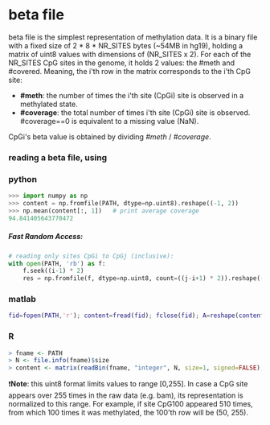 # beta file
beta file is the simplest representation of methylation data.
It is a binary file with a fixed size of 2 * 8 * NR_SITES bytes (~54MB in hg19), 
holding a matrix of uint8 values with dimensions of (NR_SITES x 2).
For each of the NR_SITES CpG sites in the genome, it holds 2 values: the #meth and #covered. 
Meaning, the i'th row in the matrix corresponds to the i'th CpG site:
- **#meth**: the number of times the i'th site (CpGi) site is observed in a methylated state.
- **#coverage**: the total number of times i'th site (CpGi) site is observed. #coverage==0 is equivalent to a missing value (NaN).

CpGi's beta value is obtained by dividing *#meth* / *#coverage*.

### reading a beta file, using
### python
```python
>>> import numpy as np
>>> content = np.fromfile(PATH, dtype=np.uint8).reshape((-1, 2))
>>> np.mean(content[:, 1])   # print average coverage
94.841405643770472
```
##### Fast Random Access:
```python
# reading only sites CpGi to CpGj (inclusive):
with open(PATH, 'rb') as f:
    f.seek((i-1) * 2)
    res = np.fromfile(f, dtype=np.uint8, count=((j-i+1) * 2)).reshape((-1, 2))
```

### matlab
```matlab
fid=fopen(PATH,'r'); content=fread(fid); fclose(fid); A=reshape(content,2,[])';
```


### R
```R
> fname <- PATH
> N <- file.info(fname)$size
> content <- matrix(readBin(fname, "integer", N, size=1, signed=FALSE), N / 2, 2, byrow=TRUE)
```

:exclamation:**Note**: this uint8 format limits values to range [0,255]. 
In case a CpG site appears over 255 times in the raw data (e.g. bam), its representation is normalized to this range. 
For example, if site CpG100 appeared 510 times, from which 100 times it was methylated, the 100'th row will be (50, 255).
